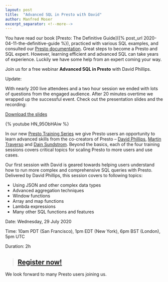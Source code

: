 ```yaml
---
layout: post
title:  "Advanced SQL in Presto with David"
author: Manfred Moser
excerpt_separator: <!--more-->
---
```


You have read our book [Presto: The Definitive Guide]({% post_url
2020-04-11-the-definitive-guide %}), practiced with various SQL examples, and
consulted our [Presto documentation](https://prestosql.io/docs). Great steps to
become a Presto and SQL expert. However, learning efficient and advanced SQL can
take years of experience. Luckily we have some help from an expert coming your
way.

Join us for a free webinar **Advanced SQL in Presto** with David Phillips.

Update:

With nearly 200 live attendees and a two hour session we ended with lots of
questions from the engaged audience. After 20 minutes overtime we wrapped up the
successful event. Check out the presentation slides and the recording:

[Download the slides](https://www.starburstdata.com/wp-content/uploads/2020/07/Presto-Training-Series-Advanced-SQL-Features-in-Presto.pdf)

{% youtube HN_95ObHAiw %}

<!--more-->

In our new [Presto Training Series](https://bit.ly/2NO26Cm) we give Presto users
an opportunity to learn advanced skills from the co-creators of Presto –
[David Phillips](https://github.com/electrum), 
[Martin Traverso](https://github.com/martint) and 
[Dain Sundstrom](https://github.com/dain). Beyond the basics, each of the four 
training sessions covers critical topics for scaling Presto to more users and
use cases. 

Our first session with David is geared towards helping users understand how to
run more complex and comprehensive SQL queries with Presto. Delivered by David
Phillips, this session covers to following topics:

* Using JSON and other complex data types
* Advanced aggregation techniques
* Window functions
* Array and map functions
* Lambda expressions
* Many other SQL functions and features

Date: Wednesday, 29 July 2020

Time: 10am PDT (San Francisco), 1pm EDT (New York), 6pm BST (London), 5pm UTC

Duration: 2h

> ## [Register now!](https://bit.ly/2YOtx5f)

We look forward to many Presto users joining us.
